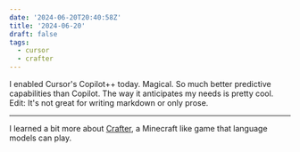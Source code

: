 ```yaml
---
date: '2024-06-20T20:40:58Z'
title: '2024-06-20'
draft: false
tags:
  - cursor
  - crafter
---
```


I enabled Cursor's Copilot++ today.
Magical.
So much better predictive capabilities than Copilot.
The way it anticipates my needs is pretty cool.
Edit: It's not great for writing markdown or only prose.

---

I learned a bit more about [Crafter](https://arxiv.org/pdf/2109.06780), a Minecraft like game that language models can play.
